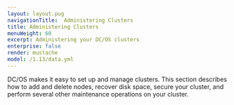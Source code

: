 ```yaml
---
layout: layout.pug
navigationTitle:  Administering Clusters
title: Administering Clusters
menuWeight: 60
excerpt: Administering your DC/OS clusters
enterprise: false
render: mustache
model: /1.13/data.yml
---
```



DC/OS makes it easy to set up and manage clusters. This section describes how to add and delete nodes, recover disk space, secure your cluster, and perform several other maintenance operations on your cluster.
